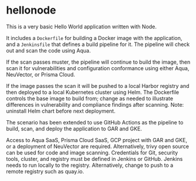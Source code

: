 # hellonode
This is a very basic Hello World application written with Node.

It includes a `Dockerfile` for building a Docker image with the application, and a `Jenkinsfile` that defines a build pipeline for it.
The pipeline will check out and scan the code using Aqua. 

If the scan passes muster, the pipeline will continue to build the image, then scan it for vulnerabilities and configuration conformance using either Aqua, NeuVector, or Prisma Cloud.

If the image passes the scan it will be pushed to a local Harbor registry and then deployed to a local Kubernetes cluster using Helm.
The Dockerfile controls the base image to build from; change as needed to illustrate differences in vulnerability and compliance findings after scanning.
Note: uninstall Helm chart before next deployment.

The scenario has been extended to use GitHub Actions as the pipeline to build, scan, and deploy the application to GAR and GKE.

Access to Aqua SaaS, Prisma Cloud SaaS, GCP project with GAR and GKE, or a deployment of NeuVector are required. Alternatively, trivy open source can be used for code and image scanning.
Credentials for Git, security tools, cluster, and registry must be defined in Jenkins or GitHub.
Jenkins needs to run locally to the registry. Alternatively, change to push to a remote registry such as quay.io.
